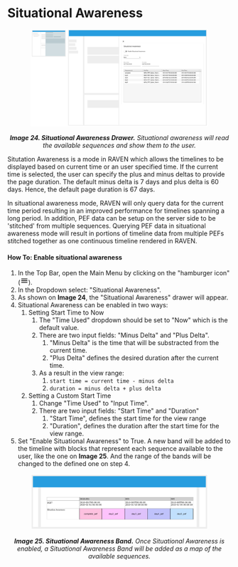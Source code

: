 # Situational Awareness

<p align="center"><img src="./images/situational_awareness.png" width="400" /></p>

*<p align="center">**Image 24. Situational Awareness Drawer.** Situational awareness will read the available sequences and show them to the user. </p>*

Situtation Awareness is a mode in RAVEN which allows the timelines to be displayed based on current time or an user specified time. If the current time is selected, the user can specify the plus and minus deltas to provide the page duration. The default minus delta is 7 days and plus delta is 60 days. Hence, the default page duration is 67 days.

In situational awareness mode, RAVEN will only query data for the current time period resulting in an improved performance for timelines spanning a long period. In addition, PEF data can be setup on the server side to be 'stitched' from multiple sequences. Querying PEF data in situational awareness mode will result in portions of timeline data from multiple PEFs stitched together as one continuous timeline rendered in RAVEN.

#### How To: Enable situational awareness

1. In the Top Bar, open the Main Menu by clicking on the "hamburger icon" (<img src="./images/baseline-menu-24px.svg" width="18" />).
2. In the Dropdown select: "Situational Awareness".
3.  As shown on **Image 24**, the "Situational Awareness" drawer will appear.
4. Situational Awareness can be enabled in two ways:
   1. Setting Start Time to Now
      1. The "Time Used" dropdown should be set to "Now" which is the default value. 
      2. There are two input fields: "Minus Delta" and "Plus Delta". 
         1. "Minus Delta" is the time that will be substracted from the current time.
         2. "Plus Delta" defines the desired duration after the current time. 
      3. As a result in the view range: 
         1. `start time = current time - minus delta` 
         2.  `duration = minus delta + plus delta` 
   2. Setting a Custom Start Time
      1. Change "Time Used" to "Input Time".
      2. There are two input fields: "Start Time" and "Duration"
         1. "Start Time", defines the start time for the view range
         2. "Duration", defines the duration after the start time for the view range.
5. Set "Enable Situational Awareness" to True. A new band will be added to the timeline with blocks that represent each sequence available to the user, like the one on **Image 25**. And the range of the bands will be changed to the defined one on step 4.

<p align="center"><img src="./images/situational_awareness_band.png" width="400" /></p>

*<p align="center">**Image 25. Situational Awareness Band.** Once Situational Awareness is enabled, a Situational Awareness Band will be added as a map of the available sequences. </p>*
